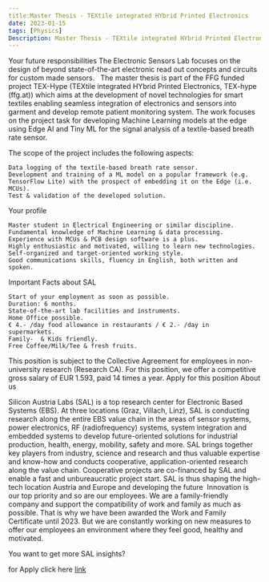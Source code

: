 ```yaml
---
title:Master Thesis - TEXtile integrated HYbrid Printed Electronics 
date: 2023-01-15
tags: [Physics]
Description: Master Thesis - TEXtile integrated HYbrid Printed Electronics
---
```



Your future responsibilities
The Electronic Sensors Lab focuses on the design of beyond state-of-the-art electronic read out concepts and circuits for custom made sensors.
 
The master thesis is part of the FFG funded project TEX-Hype (TEXtile integrated HYbrid Printed Electronics, TEX-hype (ffg.at)) which aims at the development of novel technologies for smart textiles enabling seamless integration of electronics and sensors into garment and develop remote patient monitoring system.
The work focuses on the project task for developing  Machine Learning models at the edge using Edge AI and Tiny ML for the signal analysis of a textile-based breath rate sensor. 

The scope of the project includes the following aspects: 

    Data logging of the textile-based breath rate sensor.
    Development and training of a ML model on a popular framework (e.g. TensorFlow Lite) with the prospect of embedding it on the Edge (i.e. MCUs).
    Test & validation of the developed solution.

Your profile

    Master student in Electrical Engineering or similar discipline.
    Fundamental knowledge of Machine Learning & data processing.
    Experience with MCUs & PCB design software is a plus.
    Highly enthusiastic and motivated, willing to learn new technologies.
    Self-organized and target-oriented working style.
    Good communications skills, fluency in English, both written and spoken. 

Important Facts about SAL

    Start of your employment as soon as possible.
    Duration: 6 months.
    State-of-the-art lab facilities and instruments.
    Home Office possible.
    € 4.- /day food allowance in restaurants / € 2.- /day in  supermarkets.
    Family-  & Kids friendly.
    Free Coffee/Milk/Tee & fresh fruits.

This position is subject to the Collective Agreement for employees in non-university research (Research CA). For this position, we offer a competitive gross salary of EUR 1.593, paid 14 times a year.
Apply for this position
About us
​​​

Silicon Austria Labs (SAL) is a top research center for Electronic Based Systems (EBS). At three locations (Graz, Villach, Linz), SAL is conducting research along the entire EBS value chain in the areas of sensor systems, power electronics, RF (radiofrequency) systems, system integration and embedded systems to develop future-oriented solutions for industrial production, health, energy, mobility, safety and more. SAL brings together key players from industry, science and research and thus valuable expertise and know-how and conducts cooperative, application-oriented research along the value chain. Cooperative projects are co-financed by SAL and enable a fast and unbureaucratic project start. SAL is thus shaping the high-tech location Austria and Europe and developing the future 
Innovation is our top priority and so are our employees. We are a family-friendly company and support the compatibility of work and family as much as possible. That is why we have been awarded the Work and Family Certificate until 2023. But we are constantly working on new measures to offer our employees an environment where they feel good, healthy and motivated.

You want to get more SAL insights?


for Apply click here [link](https://silicon-austria-labs.jobs.personio.de/job/619746?display=en#apply)
